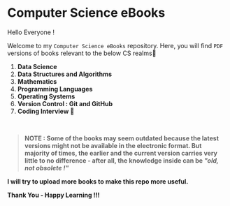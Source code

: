 # Computer Science eBooks

Hello Everyone !

Welcome to my `Computer Science eBooks` repository. Here, you will find `PDF` versions of books relevant to the below CS realms🔻
1. <b>Data Science</b>
2. <b>Data Structures and Algorithms</b>
3. <b>Mathematics</b>
4. <b>Programming Languages</b>
5. <b>Operating Systems</b>
6. <b>Version Control : Git and GitHub</b>
7. <b>Coding Interview 🌟<b>

<br>
 
 >NOTE : Some of the books may seem outdated because the latest versions might not be available in the electronic format. But majority of times, the earlier and the current version carries very little to no difference - after all, the knowledge inside can be <b><i>"old, not obsolete !"</i></b>

I will try to upload more books to make this repo more useful.

Thank You - Happy Learning !!! 
